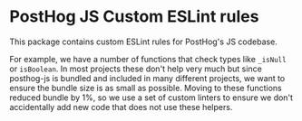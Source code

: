 # PostHog JS Custom ESLint rules 

This package contains custom ESLint rules for PostHog's JS codebase.

For example, we have a number of functions that check types like `_isNull` or `isBoolean`. 
In most projects these don't help very much but since posthog-js is bundled and included in many different projects,
we want to ensure the bundle size is as small as possible. Moving to these functions reduced bundle by 1%, so we
use a set of custom linters to ensure we don't accidentally add new code that does not use these helpers.
